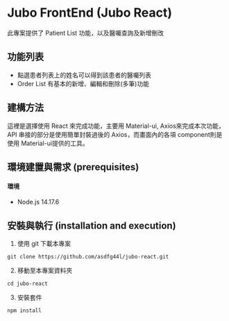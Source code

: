 # Jubo FrontEnd (Jubo React)
此專案提供了 Patient List 功能，以及醫囑查詢及新增刪改
## 功能列表
- 點選患者列表上的姓名可以得到該患者的醫囑列表
- Order List 有基本的新增、編輯和刪除(多筆)功能
## 建構方法
這裡是選擇使用 React 來完成功能，主要用 Material-ui, Axios來完成本次功能，
API 串接的部分是使用簡單封裝過後的 Axios，而畫面內的各項 component則是使用 Material-ui提供的工具。

## 環境建置與需求 (prerequisites)
#### 環境
- Node.js 14.17.6

## 安裝與執行 (installation and execution)
1. 使用 git 下載本專案
```
git clone https://github.com/asdfg44l/jubo-react.git
```
2. 移動至本專案資料夾
```
cd jubo-react
```
3. 安裝套件
```
npm install
